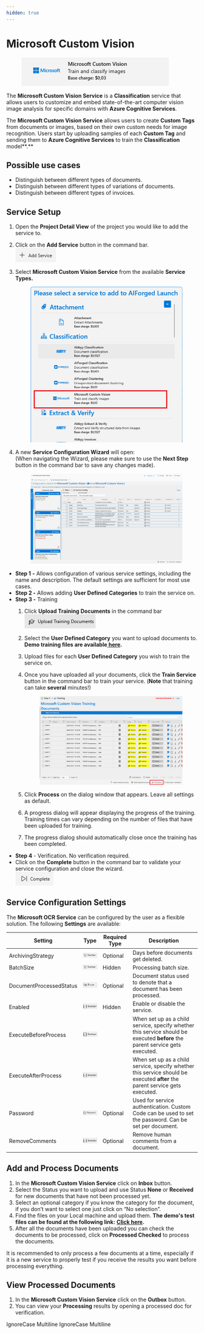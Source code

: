 ```yaml
---
hidden: true
---
```


# Microsoft Custom Vision

<figure><img src="../../assets/image%20%283%29%20%286%29.png" alt=""><figcaption></figcaption></figure>

The **Microsoft Custom Vision Service** is a **Classification** service that allows users to customize and embed state-of-the-art computer vision image analysis for specific domains with **Azure Cognitive Services**.

The **Microsoft Custom Vision Service** allows users to create **Custom Tags** from documents or images, based on their own custom needs for image recognition. Users start by uploading samples of each **Custom Tag** and sending them to **Azure Cognitive Services** to train the **Classification** model\*\*.\*\*

## Possible use cases

* Distinguish between different types of documents.
* Distinguish between different types of variations of documents.
* Distinguish between different types of invoices.

## Service Setup

1. Open the **Project Detail View** of the project you would like to add the service to.
2. Click on the **Add Service** button in the command bar.\
   ![](../../assets/image%20%2882%29%20%282%29.png)
3.  Select **Microsoft Custom Vision Service** from the available **Service Types.**

    <figure><img src="../../assets/image%20%282%29%20%284%29.png" alt=""><figcaption></figcaption></figure>
4.  A new **Service Configuration Wizard** will open:\
    (When navigating the Wizard, please make sure to use the **Next Step** button in the command bar to save any changes made).

    <figure><img src="../../assets/image%20%28123%29.png" alt=""><figcaption></figcaption></figure>

* **Step 1** **-** Allows configuration of various service settings, including the name and description. The default settings are sufficient for most use cases.
* **Step 2 -** Allows adding **User Defined Categories** to train the service on.
* **Step 3 -** Training
  1. Click **Upload Training Documents** in the command bar\
     ![](../../assets/33%20%281%29%20%282%29%20%281%29%20%281%29%20%281%29%20%281%29%20%281%29%20%281%29%20%281%29%20%287%29.png)
  2. Select the **User Defined Category** you want to upload documents to.\
     **Demo training files are available**[ **here**](https://docs.aiforged.com/DemoDocuments/AIForged%20Classification%20%20Testing.zip)**.**
  3. Upload files for each **User Defined Category** you wish to train the service on.
  4.  Once you have uploaded all your documents, click the **Train Service** button in the command bar to train your service. (**Note** that training can take **several** minutes!)

      <figure><img src="../../assets/image%20%284%29%20%286%29.png" alt=""><figcaption></figcaption></figure>
  5. Click **Process** on the dialog window that appears. Leave all settings as default.
  6. A progress dialog will appear displaying the progress of the training.\
     Training times can vary depending on the number of files that have been uploaded for training.
  7. The progress dialog should automatically close once the training has been completed.
* **Step 4** - Verification. No verification required.
* Click on the **Complete** button in the command bar to validate your service configuration and close the wizard.\
  ![](../../assets/image%20%2884%29%20%281%29.png)

## Service Configuration Settings

The **Microsoft OCR Service** can be configured by the user as a flexible solution. The following **Settings** are available:

| Setting                 | Type                                                               | Required Type | Description                                                                                                                  |
| ----------------------- | ------------------------------------------------------------------ | ------------- | ---------------------------------------------------------------------------------------------------------------------------- |
| ArchivingStrategy       | ![](../../assets/image%20%285%29%20%283%29.png)                     | Optional      | Days before documents get deleted.                                                                                           |
| BatchSize               | ![](../../assets/image%20%2814%29%20%286%29.png)                    | Hidden        | Processing batch size.                                                                                                       |
| DocumentProcessedStatus | ![](../../assets/image%20%286%29%20%284%29.png)                     | Optional      | Document status used to denote that a document has been processed.                                                           |
| Enabled                 | ![](../../assets/image%20%2815%29%20%285%29%20%283%29.png)                | Hidden        | Enable or disable the service.                                                                                               |
| ExecuteBeforeProcess    | ![](../../assets/image%20%2815%29%20%281%29%20%281%29%20%284%29.png)            |               | When set up as a child service, specify whether this service should be executed **before** the parent service gets executed. |
| ExecuteAfterProcess     | ![](../../assets/image%20%281%29%20%281%29%20%283%29%20%281%29%20%281%29%20%281%29%20%281%29.png) |               | When set up as a child service, specify whether this service should be executed **after** the parent service gets executed.  |
| Password                | ![](../../assets/image%20%283%29%20%285%29%20%281%29.png)                 | Optional      | Used for service authentication. Custom Code can be used to set the password. Can be set per document.                       |
| RemoveComments          | ![](../../assets/image%20%281%29%20%281%29%20%283%29%20%281%29%20%281%29%20%281%29%20%282%29.png) | Optional      | Remove human comments from a document.                                                                                       |

## Add and Process Documents

1. In the **Microsoft Custom Vision Service** click on **Inbox** button.
2. Select the Status you want to upload and use Status **None** or **Received** for new documents that have not been processed yet.
3. Select an optional category if you know the category for the document, if you don’t want to select one just click on “No selection”.
4. Find the files on your Local machine and upload them. **The demo's test files can be found at the following link:** [**Click here**](https://larchold-my.sharepoint.com/:u:/g/personal/jannie_larcai_com/Ec-_k8RmUqNAv6WgCgwItfcBTRp1Gk0V6OeyTj2S3SIUQg?e=EquxX9)**.**
5. After all the documents have been uploaded you can check the documents to be processed, click on **Processed Checked** to process the documents.

It is recommended to only process a few documents at a time, especially if it is a new service to properly test if you receive the results you want before processing everything.

## View Processed Documents <a href="#view-processed-documents" id="view-processed-documents"></a>

1. In the **Microsoft Custom Vision Service** click on the **Outbox** button.
2. You can view your **Processing** results by opening a processed doc for verification.

 IgnoreCase Multiline IgnoreCase Multiline

